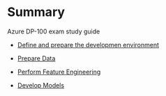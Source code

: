 # Summary

Azure DP-100 exam study guide

- [Define and prepare the developmen environment](./chapter_1.md)

- [Prepare Data](./chapter_2.md)

- [Perform Feature Engineering](./chapter_3.md)

- [Develop Models](./chapter_4.md)


